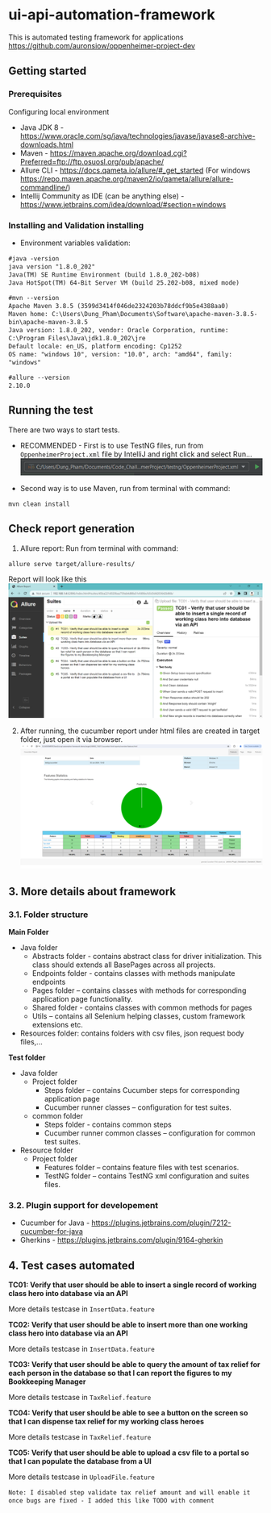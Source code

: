 # ui-api-automation-framework
This is automated testing framework for applications https://github.com/auronsiow/oppenheimer-project-dev

## Getting started
### Prerequisites
Configuring local environment

* Java JDK 8 - https://www.oracle.com/sg/java/technologies/javase/javase8-archive-downloads.html
* Maven - https://maven.apache.org/download.cgi?Preferred=ftp://ftp.osuosl.org/pub/apache/
* Allure CLI - https://docs.qameta.io/allure/#_get_started (For windows https://repo.maven.apache.org/maven2/io/qameta/allure/allure-commandline/)
* Intellij Community as IDE (can be anything else) - https://www.jetbrains.com/idea/download/#section=windows

### Installing and Validation installing

* Environment variables validation:
```
#java -version
java version "1.8.0_202"
Java(TM) SE Runtime Environment (build 1.8.0_202-b08)
Java HotSpot(TM) 64-Bit Server VM (build 25.202-b08, mixed mode)
```
```
#mvn --version
Apache Maven 3.8.5 (3599d3414f046de2324203b78ddcf9b5e4388aa0)
Maven home: C:\Users\Dung_Pham\Documents\Software\apache-maven-3.8.5-bin\apache-maven-3.8.5
Java version: 1.8.0_202, vendor: Oracle Corporation, runtime: C:\Program Files\Java\jdk1.8.0_202\jre
Default locale: en_US, platform encoding: Cp1252
OS name: "windows 10", version: "10.0", arch: "amd64", family: "windows"
```
```
#allure --version
2.10.0
```
## Running the test
There are two ways to start tests.

* RECOMMENDED - First is to use TestNG files, run from `OppenheimerProject.xml` file by IntelliJ and right click and select Run... 
![img.png](img.png)

* Second way is to use Maven, run from terminal with command:
```
mvn clean install
```
## Check report generation
1. Allure report: Run from terminal with command:
```
allure serve target/allure-results/
```
Report will look like this
![img_2.png](img_2.png)

2. After running, the cucumber report under html files are created in target folder, just open it via browser.
![img_1.png](img_1.png)

## 3. More details about framework
### 3.1. Folder structure
**Main Folder**

- Java folder
    - Abstracts folder - contains abstract class for driver initialization. This class should extends all BasePages across all projects.
    - Endpoints folder - contains classes with methods manipulate endpoints
    - Pages folder – contains classes with methods for corresponding application page functionality.
    - Shared folder - contains classes with common methods for pages
    - Utils – contains all Selenium helping classes, custom framework extensions etc.
- Resources folder: contains folders with csv files, json request body files,...

**Test folder**
- Java folder
    - Project folder
        - Steps folder – contains Cucumber steps for corresponding application page
        - Cucumber runner classes – configuration for test suites.
    - common folder
        - Steps folder - contains common steps
        - Cucumber runner common classes – configuration for common test suites.
- Resource folder
    - Project folder
        - Features folder – contains feature files with test scenarios.
        - TestNG folder – contains TestNG xml configuration and suites files.

### 3.2. Plugin support for developement
* Cucumber for Java - https://plugins.jetbrains.com/plugin/7212-cucumber-for-java
* Gherkins - https://plugins.jetbrains.com/plugin/9164-gherkin
## 4. Test cases automated

**TC01: Verify that user should be able to insert a single record of working class hero into database via an API**

More details testcase in `InsertData.feature`

**TC02: Verify that user should be able to insert more than one working class hero into database via an API**

More details testcase in `InsertData.feature`

**TC03: Verify that user should be able to query the amount of tax relief for each person in the database so that I can report the figures to my Bookkeeping Manager**

More details testcase in `TaxRelief.feature`

**TC04: Verify that user should be able to see a button on the screen so that I can dispense tax relief for my working class heroes**

More details testcase in `TaxRelief.feature`

**TC05: Verify that user should be able to upload a csv file to a portal so that I can populate the database from a UI**

More details testcase in `UploadFile.feature`

```
Note: I disabled step validate tax relief amount and will enable it once bugs are fixed - I added this like TODO with comment
```
